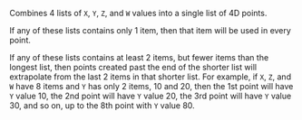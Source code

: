 Combines 4 lists of `X`, `Y`, `Z`, and `W` values into a single list of 4D points.

If any of these lists contains only 1 item, then that item will be used in every point.

If any of these lists contains at least 2 items, but fewer items than the longest list, then points created past the end of the shorter list will extrapolate from the last 2 items in that shorter list. For example, if `X`, `Z`, and `W` have 8 items and `Y` has only 2 items, 10 and 20, then the 1st point will have `Y` value 10, the 2nd point will have `Y` value 20, the 3rd point will have `Y` value 30, and so on, up to the 8th point with `Y` value 80.
